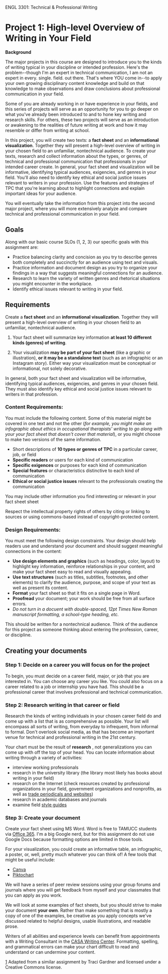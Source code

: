 ENGL 3301: Technical &amp; Professional Writing

# Project 1: High-level Overview of Writing in Your Field

**Background**

The major projects in this course are designed to introduce you to the kinds of writing typical in your discipline or intended profession. Here's the problem--though I'm an expert in technical communication, I am not an expert in every. single. field. out there. That's where YOU come in--to apply your own growing disciplinary content knowledge and build on that knowledge to make observations and draw conclusions about professional communication in your field.

Some of you are already working in or have experience in your fields, and this series of projects will serve as an opportunity for you to go deeper on what you've already been introduced to and to hone key writing and research skills. For others, these two projects will serve as an introduction or awakening to the realities of future writing at work and how it may resemble or differ from writing at school.

In this project, you will create two texts: a **fact sheet** and an **informational visualization**.  Together they will present a high-level overview of writing in your chosen field to an unfamiliar, nontechnical audience. To create your texts, research and collect information about the types, or genres, of technical and professional communication that professionals in your intended career create. In general, your fact sheet and visualization will be informative, identifying typical audiences, exigencies, and genres in your field. You'll also need to identify key ethical and social justice issues relevant to writers in your profession. Use the features and strategies of TPC that you're learning about to highlight connections and explain important ideas for your audience.

You will eventually take the information from this project into the second major project, where you will more extensively analyze and compare technical and professional communication in your field.

## Goals

Along with our basic course SLOs (1, 2, 3) our specific goals with this assignment are:

- Practice balancing clarity and concision as you try to describe genres both completely and succinctly for an audience using text and visuals.
- Practice information and document design as you try to organize your findings in a way that suggests meaningful connections for an audience.
- Research to learn the variety of written genres and rhetorical situations you might encounter in the workplace.
- Identify ethical issues relevant to writing in your field.

## Requirements

Create a **fact sheet** and an **informational visualization**. Together they will present a high-level overview of writing in your chosen field to an unfamiliar, nontechnical audience.

1. Your fact sheet will summarize key information **at least 10 different kinds (genres) of writing**.

2. Your visualization **may be part of your fact sheet** (like a graphic or illustration), **or it may be a standalone text** (such as an infographic or an Instagram story). Either way your visualization must be conceptual or informational, not solely decorative.

In general, both your fact sheet and visualization will be informative, identifying typical audiences, exigencies, and genres in your chosen field. They must also identify key ethical and social justice issues relevant to writers in that profession.

### Content Requirements:

You must include the following content. Some of this material might be covered in one text and not the other (_for example, you might make an infographic about ethics in occupational therapists' writing to go along with your your fact sheet that doesn't cover that material_), or you might choose to make two versions of the same information.

- Short descriptions of **10 types or genres of TPC** in a particular career, job, or field
- **Specific readers** or users for each kind of communication
- **Specific exigences** or purposes for each kind of communication
- **Special features** or characteristics distinctive to each kind of communication
- **Ethical or social justice issues** relevant to the professionals creating the communication

You may include other information you find interesting or relevant in your fact sheet sheet

Respect the intellectual property rights of others by citing or linking to sources or using commons-based instead of copyright-protected content.

### Design Requirements:

You must meet the following design constraints. Your design should help readers use and understand your document and should suggest meaningful connections in the content:

- **Use design elements and graphics** (such as headings, color, layout) to highlight key information, reinforce relationships in your content, and make your fact sheet easy to read and visually appealing.
- **Use text structures** (such as titles, subtitles, footnotes, and other elements) to clarify the audience, purpose, and scope of your text as well as present its content.
- **Format** your fact sheet so that it fits on a single page in Word.
- **Proofread** your document; your work should be free from all surface errors.
- *Do not turn in a docuent with double-spaced, 12pt Times New Roman manuscript formatting, a school-type heading, etc.*

This should be written for a nontechnical audience. Think of the audience for this project as someone thinking about entering the profession, career, or discipline.

## Creating your documents

### Step 1: Decide on a career you will focus on for the project

To begin, you must decide on a career field, major, or job that you are interested in. You can choose any career you like. You could also focus on a career related to a job or internship you have had. This should be a professional career that involves professional and technical communication.

### Step 2: Research writing in that career or field

Research the kinds of writing individuals in your chosen career field do and come up with a list that is as comprehensive as possible. Your list will encompass all sorts of writing, from everyday to infrequent, from informal to formal. Don&#39;t overlook social media, as that has become an important venue for technical and professional writing in the 21st century.

Your chart must be the result of **research** , not generalizations you can come up with off the top of your head. You can locate information about writing through a variety of activities:

- interview working professionals
- research in the university library (the library most likely has books about writing in your field)
- research on the Internet (check resources created by professional organizations in your field, government organizations and nonprofits, as well as [trade periodicals and websites](https://youtu.be/ODk6My5y1WA))
- research in academic databases and journals
- examine field [style guides](https://en.wikipedia.org/wiki/Style_guide)

### Step 3: Create your document

Create your fact sheet using MS Word. Word is free to TAMUCC students via [Office 365](http://it.tamucc.edu/Office365/Office365.html). I'm a big Google nerd, but for this assignment do not use Google Docs because formatting options are limited in those tools.

For your visualization, you could create an informative table, an infographic, a poster, or, well, pretty much whatever you can think of! A few tools that might be useful include:
- [Canva](https://www.canva.com/)
- [Piktochart](https://piktochart.com/)

We will have a series of peer review sessions using your group forums and journals where you will get feedback from myself and your classmates that you can apply as you work.

We will look at some examples of fact sheets, but you should strive to make your document **your own**. Rather than make something that is mostly a copy of one of the examples, be creative as you apply concepts we've discussed related to helpful designs, usable illustrations, and readable prose.

Writers of all abilities and experience levels can benefit from appointments with a Writing Consultant in the [CASA Writing Center](http://casa.tamucc.edu/wc.php). Formatting, spelling, and grammatical errors can make your chart difficult to read and understand or can undermine your content.

[1](#sdfootnote1anc) Adapted from a similar assignment by Traci Gardner and licensed under a Creative Commons license.
